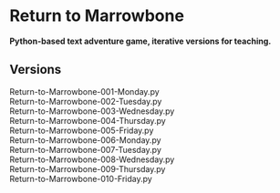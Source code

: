 # Return to Marrowbone

**Python-based text adventure game, iterative versions for teaching.**

## Versions

Return-to-Marrowbone-001-Monday.py  
Return-to-Marrowbone-002-Tuesday.py  
Return-to-Marrowbone-003-Wednesday.py  
Return-to-Marrowbone-004-Thursday.py  
Return-to-Marrowbone-005-Friday.py  
Return-to-Marrowbone-006-Monday.py  
Return-to-Marrowbone-007-Tuesday.py  
Return-to-Marrowbone-008-Wednesday.py  
Return-to-Marrowbone-009-Thursday.py  
Return-to-Marrowbone-010-Friday.py
